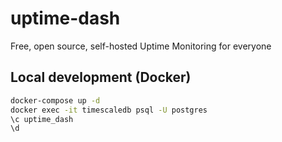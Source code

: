 # uptime-dash

Free, open source, self-hosted Uptime Monitoring for everyone

## Local development (Docker)

```sh
docker-compose up -d
docker exec -it timescaledb psql -U postgres
\c uptime_dash
\d
```
